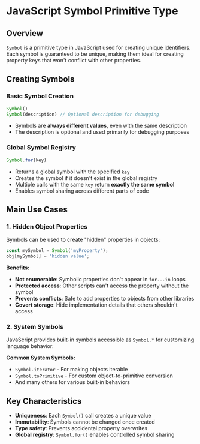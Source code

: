 # JavaScript Symbol Primitive Type

## Overview

`Symbol` is a primitive type in JavaScript used for creating unique identifiers. Each symbol is guaranteed to be unique, making them ideal for creating property keys that won't conflict with other properties.

## Creating Symbols

### Basic Symbol Creation
```javascript
Symbol()
Symbol(description) // Optional description for debugging
```
- Symbols are **always different values**, even with the same description
- The description is optional and used primarily for debugging purposes

### Global Symbol Registry
```javascript
Symbol.for(key)
```
- Returns a global symbol with the specified `key`
- Creates the symbol if it doesn't exist in the global registry
- Multiple calls with the same `key` return **exactly the same symbol**
- Enables symbol sharing across different parts of code

## Main Use Cases

### 1. Hidden Object Properties

Symbols can be used to create "hidden" properties in objects:

```javascript
const mySymbol = Symbol('myProperty');
obj[mySymbol] = 'hidden value';
```

**Benefits:**
- **Not enumerable**: Symbolic properties don't appear in `for...in` loops
- **Protected access**: Other scripts can't access the property without the symbol
- **Prevents conflicts**: Safe to add properties to objects from other libraries
- **Covert storage**: Hide implementation details that others shouldn't access

### 2. System Symbols

JavaScript provides built-in symbols accessible as `Symbol.*` for customizing language behavior:

**Common System Symbols:**
- `Symbol.iterator` - For making objects iterable
- `Symbol.toPrimitive` - For custom object-to-primitive conversion
- And many others for various built-in behaviors

## Key Characteristics

- **Uniqueness**: Each `Symbol()` call creates a unique value
- **Immutability**: Symbols cannot be changed once created
- **Type safety**: Prevents accidental property overwrites
- **Global registry**: `Symbol.for()` enables controlled symbol sharing